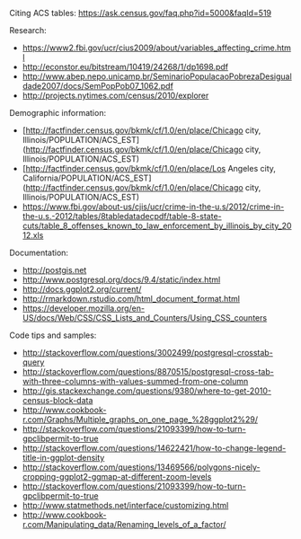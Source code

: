 Citing ACS tables: https://ask.census.gov/faq.php?id=5000&faqId=519

Research: 

* https://www2.fbi.gov/ucr/cius2009/about/variables_affecting_crime.html
* http://econstor.eu/bitstream/10419/24268/1/dp1698.pdf
* http://www.abep.nepo.unicamp.br/SeminarioPopulacaoPobrezaDesigualdade2007/docs/SemPopPob07_1062.pdf
* http://projects.nytimes.com/census/2010/explorer

Demographic information:

* [http://factfinder.census.gov/bkmk/cf/1.0/en/place/Chicago city, Illinois/POPULATION/ACS_EST](http://factfinder.census.gov/bkmk/cf/1.0/en/place/Chicago city, Illinois/POPULATION/ACS_EST)
* [http://factfinder.census.gov/bkmk/cf/1.0/en/place/Los Angeles city, California/POPULATION/ACS_EST](http://factfinder.census.gov/bkmk/cf/1.0/en/place/Chicago city, Illinois/POPULATION/ACS_EST)
* https://www.fbi.gov/about-us/cjis/ucr/crime-in-the-u.s/2012/crime-in-the-u.s.-2012/tables/8tabledatadecpdf/table-8-state-cuts/table_8_offenses_known_to_law_enforcement_by_illinois_by_city_2012.xls

Documentation:

* http://postgis.net
* http://www.postgresql.org/docs/9.4/static/index.html
* http://docs.ggplot2.org/current/
* http://rmarkdown.rstudio.com/html_document_format.html
* https://developer.mozilla.org/en-US/docs/Web/CSS/CSS_Lists_and_Counters/Using_CSS_counters

Code tips and samples:

* http://stackoverflow.com/questions/3002499/postgresql-crosstab-query
* http://stackoverflow.com/questions/8870515/postgresql-cross-tab-with-three-columns-with-values-summed-from-one-column
* http://gis.stackexchange.com/questions/9380/where-to-get-2010-census-block-data
* http://www.cookbook-r.com/Graphs/Multiple_graphs_on_one_page_%28ggplot2%29/
* http://stackoverflow.com/questions/21093399/how-to-turn-gpclibpermit-to-true
* http://stackoverflow.com/questions/14622421/how-to-change-legend-title-in-ggplot-density
* http://stackoverflow.com/questions/13469566/polygons-nicely-cropping-ggplot2-ggmap-at-different-zoom-levels
* http://stackoverflow.com/questions/21093399/how-to-turn-gpclibpermit-to-true
* http://www.statmethods.net/interface/customizing.html
* http://www.cookbook-r.com/Manipulating_data/Renaming_levels_of_a_factor/
